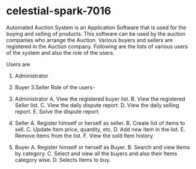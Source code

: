 # celestial-spark-7016
Automated Auction System is an Application Software that is used for the buying and selling of products. This software can be used by the auction companies  who arrange the Auction. Various buyers and sellers are registered in the Auction company. Following are the lists of various users of the system and also the role of the users.

Users are
1. Administrator
2. Buyer
3.Seller
Role of the users-
1. Administrator
A. View the registered buyer list.
B. View the registered Seller list.
C. View the daily dispute report.
D. View the daily selling report.
E. Solve the dispute report.

2. Seller
A. Register himself or herself as seller.
B. Create list of items to sell.
C. Update Item price, quantity, etc.
D. Add new Item in the list.
E. Remove items from the list.
F. View the sold Item history.

3. Buyer
A. Register himself or herself as Buyer.
B. Search and view Items by category.
C. Select and view all the buyers and also their Items category wise.
D. Selects Items to buy.

